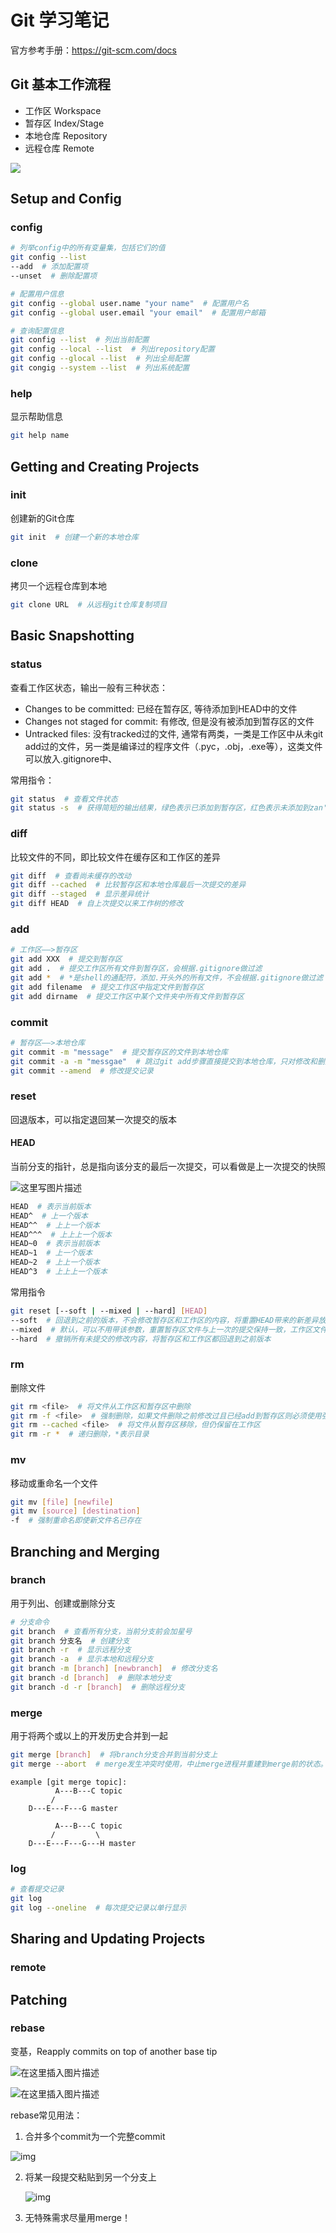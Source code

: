 # Git 学习笔记

官方参考手册：https://git-scm.com/docs

## Git 基本工作流程

- 工作区 Workspace
- 暂存区 Index/Stage
- 本地仓库 Repository
- 远程仓库 Remote

![](Git基本工作流程.png)

## Setup and Config

### config

```bash
# 列举config中的所有变量集，包括它们的值
git config --list
--add  # 添加配置项
--unset  # 删除配置项

# 配置用户信息
git config --global user.name "your name"  # 配置用户名
git config --global user.email "your email"  # 配置用户邮箱

# 查询配置信息
git config --list  # 列出当前配置
git config --local --list  # 列出repository配置
git config --glocal --list  # 列出全局配置
git congig --system --list  # 列出系统配置
```

### help

显示帮助信息

```bash
git help name
```

## Getting and Creating Projects

### init

创建新的Git仓库

```bash
git init  # 创建一个新的本地仓库
```

### clone

拷贝一个远程仓库到本地

```bash
git clone URL  # 从远程git仓库复制项目
```

## Basic Snapshotting

### status

查看工作区状态，输出一般有三种状态：

- Changes to be committed: 已经在暂存区, 等待添加到HEAD中的文件
- Changes not staged for commit: 有修改, 但是没有被添加到暂存区的文件
- Untracked files: 没有tracked过的文件, 通常有两类，一类是工作区中从未git add过的文件，另一类是编译过的程序文件（.pyc，.obj，.exe等），这类文件可以放入.gitignore中、

常用指令：

```bash
git status  # 查看文件状态
git status -s  # 获得简短的输出结果，绿色表示已添加到暂存区，红色表示未添加到zan'cun区，M表示修改，D表示删除，??表示untracked
```

### diff

比较文件的不同，即比较文件在缓存区和工作区的差异

```bash
git diff  # 查看尚未缓存的改动
git diff --cached  # 比较暂存区和本地仓库最后一次提交的差异
git diff --staged  # 显示差异统计
git diff HEAD  # 自上次提交以来工作树的修改
```

### add

```bash
# 工作区——>暂存区
git add XXX  # 提交到暂存区
git add .  # 提交工作区所有文件到暂存区，会根据.gitignore做过滤
git add *  # *是shell的通配符，添加.开头外的所有文件，不会根据.gitignore做过滤（慎用）
git add filename  # 提交工作区中指定文件到暂存区
git add dirname  # 提交工作区中某个文件夹中所有文件到暂存区
```

### commit

```bash
# 暂存区——>本地仓库
git commit -m "message"  # 提交暂存区的文件到本地仓库
git commit -a -m "messgae"  # 跳过git add步骤直接提交到本地仓库，只对修改和删除的文件有效，新文件仍需git add，否则为untracked状态
git commit --amend  # 修改提交记录
```

### reset

回退版本，可以指定退回某一次提交的版本 

#### HEAD

当前分支的指针，总是指向该分支的最后一次提交，可以看做是上一次提交的快照

![这里写图片描述](https://img-blog.csdn.net/20180819222755855)

```bash
HEAD  # 表示当前版本
HEAD^  # 上一个版本
HEAD^^  # 上上一个版本
HEAD^^^  # 上上上一个版本
HEAD~0  # 表示当前版本
HEAD~1  # 上一个版本
HEAD~2  # 上上一个版本
HEAD^3  # 上上上一个版本
```

常用指令

```bash
git reset [--soft | --mixed | --hard] [HEAD]
--soft  # 回退到之前的版本，不会修改暂存区和工作区的内容，将重置HEAD带来的新差异放进暂存区
--mixed  # 默认，可以不用带该参数，重置暂存区文件与上一次的提交保持一致，工作区文件内容保持不变
--hard  # 撤销所有未提交的修改内容，将暂存区和工作区都回退到之前版本
```

### rm

删除文件

```bash
git rm <file>  # 将文件从工作区和暂存区中删除
git rm -f <file>  # 强制删除，如果文件删除之前修改过且已经add到暂存区则必须使用强制删除
git rm --cached <file>  # 将文件从暂存区移除，但仍保留在工作区
git rm -r *  # 递归删除，*表示目录
```

### mv

移动或重命名一个文件

```bash
git mv [file] [newfile]
git mv [source] [destination]
-f  # 强制重命名即使新文件名已存在
```

## Branching and Merging

### branch

用于列出、创建或删除分支

```bash
# 分支命令
git branch  # 查看所有分支，当前分支前会加星号
git branch 分支名  # 创建分支
git branch -r  # 显示远程分支
git branch -a  # 显示本地和远程分支
git branch -m [branch] [newbranch]  # 修改分支名
git branch -d [branch]  # 删除本地分支
git branch -d -r [branch]  # 删除远程分支
```

### merge

用于将两个或以上的开发历史合并到一起

```bash
git merge [branch]  # 将branch分支合并到当前分支上
git merge --abort  # merge发生冲突时使用，中止merge进程并重建到merge前的状态。注意合并开始时如果存在未commit的文件，该指令可能会失效。
```

```
example [git merge topic]: 
          A---B---C topic
         /
    D---E---F---G master
    
          A---B---C topic
         /         \
    D---E---F---G---H master
```

###  log

```bash
# 查看提交记录
git log
git log --oneline  # 每次提交记录以单行显示

```

## Sharing and Updating Projects

### remote

## Patching

### rebase

变基，Reapply commits on top of another base tip

![在这里插入图片描述](https://img-blog.csdnimg.cn/36efc2704d174acab598c4b9addd3694.png?)

![在这里插入图片描述](https://img-blog.csdnimg.cn/12b959efcc454da5a15b9fdec493d61b.png?)

rebase常见用法：

1. 合并多个commit为一个完整commit

![img](https://upload-images.jianshu.io/upload_images/2147642-42195cacced56729.png?imageMogr2/auto-orient/strip|imageView2/2/w/417/format/webp)

2. 将某一段提交粘贴到另一个分支上

   ![img](https://upload-images.jianshu.io/upload_images/2147642-0de010746cb78401.png?imageMogr2/auto-orient/strip|imageView2/2/w/808/format/webp)

3. 无特殊需求尽量用merge！



